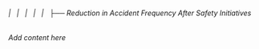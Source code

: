 ###### |   |   |   |   |   ├── Reduction in Accident Frequency After Safety Initiatives

*Add content here*
